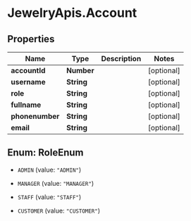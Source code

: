 # JewelryApis.Account

## Properties

Name | Type | Description | Notes
------------ | ------------- | ------------- | -------------
**accountId** | **Number** |  | [optional] 
**username** | **String** |  | [optional] 
**role** | **String** |  | [optional] 
**fullname** | **String** |  | [optional] 
**phonenumber** | **String** |  | [optional] 
**email** | **String** |  | [optional] 



## Enum: RoleEnum


* `ADMIN` (value: `"ADMIN"`)

* `MANAGER` (value: `"MANAGER"`)

* `STAFF` (value: `"STAFF"`)

* `CUSTOMER` (value: `"CUSTOMER"`)




